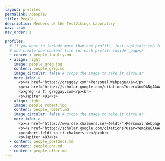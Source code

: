 ```yaml
---
layout: profiles
permalink: /people/
title: People
description: Members of the TestVikings Laboratory
nav: true
nav_order: 1

profiles:
  # if you want to include more than one profile, just replicate the following block
  # and create one content file for each profile inside _pages/
  - content: people_faculty.md
  - align: right
    image: people_greg.jpg
    content: people_greg.md
    image_circular: false # crops the image to make it circular
    more_info: >
      <p><a href="https://greggay.com">Personal Webpage</a></p>
      <p><a href="https://scholar.google.com/citations?user=3nwDANgAAAAJ">Google Scholar</a></p>
      <p>greg (a t) greggay.com</p><br>
      <p>Jupiter 481</p>
  - align: right
    image: people_robert.jpg
    content: people_robert.md
    image_circular: false # crops the image to make it circular
    more_info: >
      <p><a href="https://www.cse.chalmers.se/~feldt/">Personal Webpage</a></p>
      <p><a href="https://scholar.google.com/citations?user=VemqkeEAAAAJ">Google Scholar</a></p>
      <p>robert.feldt (a t) chalmers.se</p><br>
      <p>Jupiter 483</p>
  - content: people_postdocs.md
  - content: people_phd.md
  - content: people_other.md
---
```


